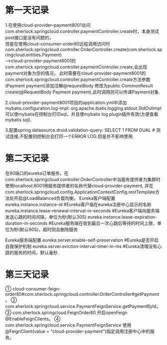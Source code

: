 # 第一天记录
1.在使用cloud-provider-payment8001访问com.sherlock.springcloud.controller.paymentController.create时，本身测试post接口是没有问题的，  
但是在使用cloud-consumer-order80远程调用访问时 
com.sherlock.springcloud.controller.OrderController.create(com.sherlock.springcloud.entities.Payment)  
   -->cloud-provider-payment8001的com.sherlock.springcloud.controller.paymentController.create,会出现payment对象为空的情况， 
此时需要在cloud-provider-payment8001的com.sherlock.springcloud.controller.paymentController.create方法参数(Payment payment)添加注解@requestBody 
修改为public CommonResult create(@RequestBody Payment payment),此时调用则可以传递Payment对象. 

2.cloud-provider-payment8001项目的application.yml中添加mybatis.configuration.log-impl: org.apache.ibatis.logging.stdout.StdOutImpl  
可以使mybatis在控制台打印sql，并且使mybatis log plugin插件有效(方便查看mybatis sql). 

3.配置spring.datasource.druid.validation-query: SELECT 1 FROM DUAL  # 测试连接,不配置则控制台会打印一个ERROR LOG.但是并不影响使用. 

# 第二天记录
在80端口的eureka订单服务，在com.sherlock.springcloud.controller.OrderController中当服务提供者为集群时使用localhost:8001用服务提供者的名称代替cloud-provider-payment, 
并在 com.sherlock.springcloud.config.ApplicationContextConfig.restTemplate方法处开启@LoadBalanced负载均衡。 
Eureka客户端配置
eureka.instance.instance-id  #Eureka客户端在eureka注册中心显示的名称 
eureka.instance.lease-renewal-interval-in-seconds #Eureka客户端向服务端发送心跳的时间间隔，单位为秒(默认30S) 
eureka.instance.lease-expiration-duration-in-seconds #Eureka服务端在收到最后一次心跳后等待的时间上限，单位为秒(默认90S)，超时则会删除服务 

Eureka服务端配置
eureka.server.enable-self-preservation #Eureka是否开启自我保护机制 
eureka.server.eviction-interval-timer-in-ms #Eureka清理没有心跳的服务的时间，默认毫秒 

# 第三天记录
① cloud-consumer-feign-order80#com.sherlock.springcloud.controller.OrderController#getPayment。 
② com.sherlock.springcloud.service.PaymentFeignService.getPaymentById。 
③ com.sherlock.springcloud.FeignOrder80 开启openFeign @EnableFeignClients。 
④ com.sherlock.springcloud.service.PaymentFeignService 使用@FeignClient(value = "cloud-provider-payment")指定调用注册中心中的服务。 
 